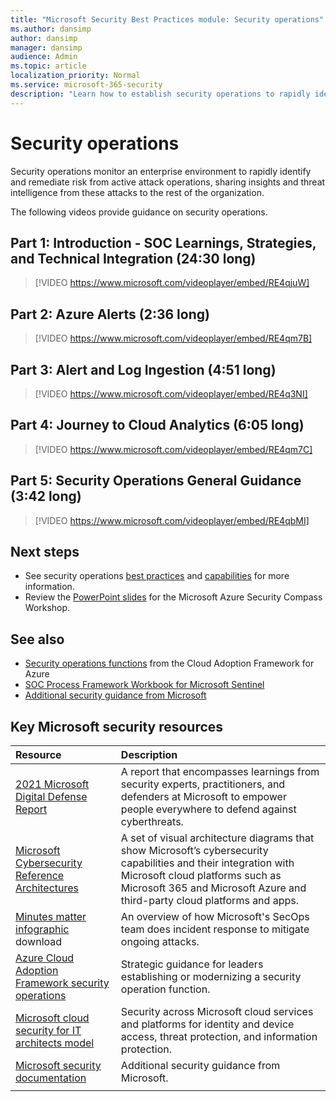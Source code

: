 ```yaml
---
title: "Microsoft Security Best Practices module: Security operations"
ms.author: dansimp
author: dansimp
manager: dansimp
audience: Admin
ms.topic: article
localization_priority: Normal
ms.service: microsoft-365-security
description: "Learn how to establish security operations to rapidly identify and remediate risk from active attacks."
---
```


# Security operations

Security operations monitor an enterprise environment to rapidly identify and remediate risk from active attack operations, sharing insights and threat intelligence from these attacks to the rest of the organization.

The following videos provide guidance on security operations.

## Part 1: Introduction - SOC Learnings, Strategies, and Technical Integration (24:30 long)
> [!VIDEO https://www.microsoft.com/videoplayer/embed/RE4qjuW]

## Part 2: Azure Alerts (2:36 long)
> [!VIDEO https://www.microsoft.com/videoplayer/embed/RE4qm7B]

## Part 3: Alert and Log Ingestion (4:51 long)
> [!VIDEO https://www.microsoft.com/videoplayer/embed/RE4q3NI]

## Part 4: Journey to Cloud Analytics (6:05 long)
> [!VIDEO https://www.microsoft.com/videoplayer/embed/RE4qm7C]

## Part 5: Security Operations General Guidance (3:42 long)
> [!VIDEO https://www.microsoft.com/videoplayer/embed/RE4qbMI]

## Next steps

- See security operations [best practices](security-operations.md) and [capabilities](security-operations-capabilities.md) for more information.
- Review the [PowerPoint slides](/microsoft-365/downloads/security-compass-presentation.pptx) for the Microsoft Azure Security Compass Workshop.

## See also

- [Security operations functions](/azure/cloud-adoption-framework/organize/cloud-security-operations-center) from the Cloud Adoption Framework for Azure
- [SOC Process Framework Workbook for Microsoft Sentinel](https://techcommunity.microsoft.com/t5/azure-sentinel/what-s-new-azure-sentinel-soc-process-framework-workbook/ba-p/2339315)
- [Additional security guidance from Microsoft](/security/)

## Key Microsoft security resources 

| Resource | Description |
|:-------|:-----|
| [2021 Microsoft Digital Defense Report](https://www.microsoft.com/security/business/microsoft-digital-defense-report) | A report that encompasses learnings from security experts, practitioners, and defenders at Microsoft to empower people everywhere to defend against cyberthreats. |
| [Microsoft Cybersecurity Reference Architectures](/security/cybersecurity-reference-architecture/mcra) | A set of visual architecture diagrams that show Microsoft’s cybersecurity capabilities and their integration with Microsoft cloud platforms such as Microsoft 365 and Microsoft Azure and third-party cloud platforms and apps. |
| [Minutes matter infographic](https://github.com/MarkSimos/MicrosoftSecurity/raw/master/Microsoft_CDOC_and_DCU_Poster.pdf) download | An overview of how Microsoft's SecOps team does incident response to mitigate ongoing attacks.  |
| [Azure Cloud Adoption Framework security operations](/azure/cloud-adoption-framework/secure/security-operations) | Strategic guidance for leaders establishing or modernizing a security operation function. |
| [Microsoft cloud security for IT architects model](https://aka.ms/cloudarchsecurity) | Security across Microsoft cloud services and platforms for identity and device access, threat protection, and information protection. |
| [Microsoft security documentation](/security/) | Additional security guidance from Microsoft. |
|||
